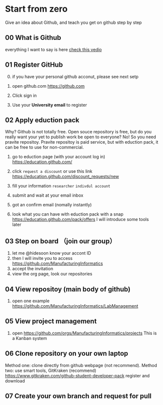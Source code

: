 # Start from zero
Give an idea about Github, and teach you get on github step by step

## 00 What is Github
everything I want to say is here [check this vedio](https://youtu.be/w3jLJU7DT5E)

## 01 Register GitHub
0. if you have your personal github acconut, please see next setp

1. open github.com
https://github.com
2. Click sign in
3. Use your **University email** to register

## 02 Apply eduction pack
Why? Github is not totally free. Open souce repository is free, but do you really want your yet to publish work be open to everyone? No!
So you need pravite repositoy. Pravite repositoy is paid service, but with eduction pack, it can be free to use for non-commercial.

1. go to eduction page (with your account log in)
https://education.github.com/

2. click `request a discount`
or use this link https://education.github.com/discount_requests/new

3. fill your information
`researcher` `indivdul account`

4. submit and wait at your email inbox

5. got an confirm email (nomally instantly) 

7. look what you can have with eduction pack with a snap 
https://education.github.com/pack/offers 
I will introduce some tools later

## 03 Step on board （join our group）
1. let me @hidesoon know your accont ID
2. then I will invite you to access https://github.com/ManufacturingInformatics
3. accept the invitation 
4. view the org page, look our repositories 

## 04 View repositoy (main body of github)
1. open one example
https://github.com/ManufacturingInformatics/LabManagement

## 05 View project management
1. open https://github.com/orgs/ManufacturingInformatics/projects
This is a Kanban system

## 06 Clone repository on your own laptop
Method one: clone directly from github webpage (not recommend).
Method two: use smart tools, GitKraken (recommend)
https://www.gitkraken.com/github-student-developer-pack
register and download

## 07 Create your own branch and request for pull













